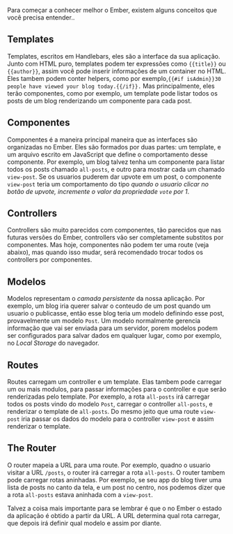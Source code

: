 Para começar a conhecer melhor o Ember, existem alguns conceitos que você precisa entender..

## Templates

Templates, escritos em Handlebars, eles são a interface da sua aplicação. 
Junto com HTML puro, templates podem ter expressões como `{{title}}` ou `{{author}}`, 
assim você pode inserir informações de um container no HTML. Eles tambem podem
conter helpers, como por exemplo,`{{#if isAdmin}}30 people have viewed your blog today.{{/if}}.`
Mas principalmente, eles terão componentes, como por exemplo, um template pode listar todos os
posts de um blog renderizando um componente para cada post.

## Componentes

Componentes é a maneira principal maneira que as interfaces são organizadas no Ember. 
Eles são formados por duas partes: um template, e um arquivo escrito em JavaScript que 
define o comportamento desse componente. Por exemplo, um blog talvez tenha um componente 
para listar todos os posts chamado `all-posts`, e outro para mostrar cada um chamado `view-post`. 
Se os usuarios puderem dar upvote em um post, o componente `view-post` teria um comportamento do tipo
_quando o usuario clicar no botão de upvote, incremente o valor da propriedade `vote` por 1_.

## Controllers

Controllers são muito parecidos com componentes, tão parecidos que nas futuras versões
do Ember, controllers vão ser completamente substitos por componentes. Mas hoje,
componentes não podem ter uma route (veja abaixo), mas quando isso mudar, será 
recomendado trocar todos os controllers por componentes.

## Modelos

Modelos representam o _camada persistente_ da nossa aplicação. Por exemplo, 
um blog iria querer salvar o conteudo de um post quando um usuario o publicasse,
então esse blog teria um modelo definindo esse post, provavelmente um modelo `Post`. 
Um modelo normalmente gerencia informação que vai ser enviada para um servidor,
porem modelos podem ser configurados para salvar dados em qualquer lugar, como por exemplo,
no _Local Storage_ do navegador.

## Routes

Routes carregam um controller e um template. Elas tambem pode carregar um ou mais modulos,
para passar informações para o controller e que serão renderizadas pelo template.
Por exemplo, a rota `all-posts` irá carregar todos os posts vindo do modelo `Post`, 
carregar o controller `all-posts`, e renderizar o template de `all-posts`.
Do mesmo jeito que uma route `view-post` iria passar os dados do modelo para o controller
`view-post` e assim renderizar o template.

## The Router

O router mapeia a URL para uma route. Por exemplo, quadno o usuario visitar a URL `/posts`, 
o router irá carregar a rota `all-posts`. O router tambem pode carregar rotas aninhadas. 
Por exemplo, se seu app do blog tiver uma lista de posts no canto da tela, e um post no centro,
nos podemos dizer que a rota `all-posts` estava aninhada com a `view-post`.

Talvez a coisa mais importante para se lembrar é que o no Ember o estado da aplicação é obtido
a partir da URL. A URL determina qual rota carregar, que depois irá definir qual modelo e 
assim por diante.
